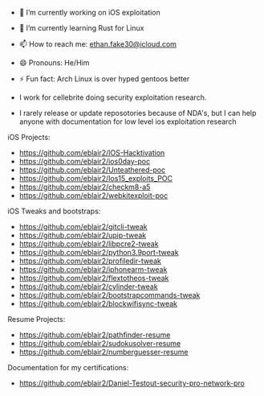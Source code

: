 - 🔭 I’m currently working on iOS exploitation
- 🌱 I’m currently learning Rust for Linux 
- 📫 How to reach me: ethan.fake30@icloud.com
- 😄 Pronouns: He/Him
- ⚡ Fun fact: Arch Linux is over hyped gentoos better
- I work for cellebrite doing security exploitation research. 

- I rarely release or update reposotories because of NDA's, but I can help anyone with documentation for low level ios
exploitation research  

iOS Projects: 
- https://github.com/eblair2/IOS-Hacktivation
- https://github.com/eblair2/ios0day-poc
- https://github.com/eblair2/Unteathered-poc
- https://github.com/eblair2/Ios15_exploits_POC
- https://github.com/eblair2/checkm8-a5
- https://github.com/eblair2/webkitexploit-poc

iOS Tweaks and bootstraps:
- https://github.com/eblair2/gitcli-tweak
- https://github.com/eblair2/upip-tweak
- https://github.com/eblair2/libpcre2-tweak
- https://github.com/eblair2/python3.9port-tweak
- https://github.com/eblair2/profiledir-tweak
- https://github.com/eblair2/iphonearm-tweak
- https://github.com/eblair2/flextotheos-tweak
- https://github.com/eblair2/cylinder-tweak
- https://github.com/eblair2/bootstrapcommands-tweak
- https://github.com/eblair2/blockwifisync-tweak

Resume Projects:
- https://github.com/eblair2/pathfinder-resume
- https://github.com/eblair2/sudokusolver-resume
- https://github.com/eblair2/numberguesser-resume

Documentation for my certifications:
- https://github.com/eblair2/Daniel-Testout-security-pro-network-pro
